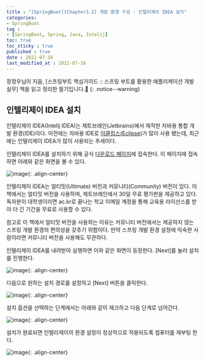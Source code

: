 ```yaml
---
title : "[SpringBoot][Chapter3.2] 개발 환경 구성 - 인텔리제이 IDEA 설치"
categories:
- SpringBoot
tag :
- [SpringBoot, Spring, Java, Intelij]
toc: true
toc_sticky : true
published : true
date : 2022-07-16
last_modified_at : 2022-07-16
---
```






장정우님이 지음, [스프링부트 핵심가이드 :: 스프링 부트를 활용한 애플리케이션 개발 실무] 책을 읽고 정리한 필기입니다.📢
{: .notice--warning}



## 인텔리제이 IDEA 설치

인텔리제이 IDEA(Intelij IDEA)는 제트브레인(Jetbrains)에서 제작한 자바용 통합 개발 환경(IDE)이다. 이전에는 자바용 IDE로 [이클립스(Eclipse)]가 많이 사용 됐는데, 최근에는 인텔리제이 IDEA가 많이 사용되는 추세이다.

인텔리제이 IDEA를 설치하기 위해 공식 [다운로드 페이지]에 접속한다. 이 페이지에 접속하면 아래와 같은 화면을 볼 수 있다.

![image](https://user-images.githubusercontent.com/13410737/179361915-be00a4bd-45a8-4df1-be47-557df6b42f25.png){: .align-center}

[이클립스(Eclipse)]: https://www.eclipse.org
[다운로드 페이지]: https://jetbrains.com/ko-kr/idea/download/



인텔리제이 IDEA는 얼티밋(Ultimate) 버전과 커뮤니티(Community) 버전이 있다. 이 책에서는 얼티밋 버전을 사용하며, 제트브레인에서 30일 무료 평가판을 제공하고 있다. 독자분이 대학생이라면 ac.kr로 끝나는 학교 이메일 계정을 통해 교육용 라이선스를 받아 더 긴 기간을 무료로 사용할 수 있다.

참고로 이 책에서 얼티밋 버전을 사용하는 이유는 커뮤니티 버전에서는 제공하지 않는 스프링 개발 환경의 편의성을 갖추기 위함이다. 만약 스프링 개발 환경 설정에 익숙한 사람이라면 커뮤니티 버전을 사용해도 무관하다.

인텔리제이 IDEA를 내려받아 실행하면 이와 같은 화면이 등장한다. [Next]를 눌러 설치를 진행한다.

![image](https://user-images.githubusercontent.com/13410737/179362279-d92c1b71-d80a-4545-9003-471b818b2476.png){: .align-center}

다음으로 원하는 설치 경로를 설정하고 [Next] 버튼을 클릭한다.

![image](https://user-images.githubusercontent.com/13410737/179362321-2c81dfd9-1fb9-41fd-9742-7709a8a85eac.png){: .align-center}

설치 옵션을 선택하는 단계에서는 아래와 같이 체크하고 다음 단계로 넘어간다.

![image](https://user-images.githubusercontent.com/13410737/179362377-d0517608-b281-4de3-a11e-79186549f063.png){: .align-center}

설치가 완료되면 인텔리제이의 환경 설정이 정상적으로 적용되도록 컴퓨터를 재부팅 한다.

![image](https://user-images.githubusercontent.com/13410737/179362501-1154645c-cff5-4a32-aad4-f908128b6f73.png){: .align-center}
